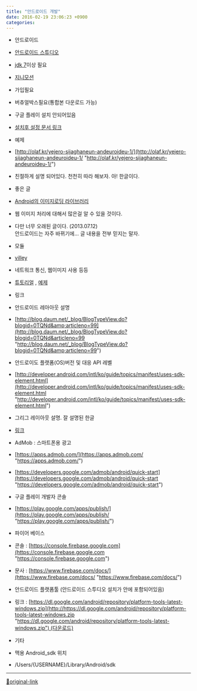 ```yaml
---
title: "안드로이드 개발"
date: 2016-02-19 23:06:23 +0900
categories: 
---
```

  

- 안드로이드
- [안드로이드 스튜디오](http://developer.android.com/sdk/installing/index.html?pkg=studio "안드로이드 스튜디오")
- [jdk 7](http://www.oracle.com/technetwork/java/javase/downloads/jdk7-downloads-1880260.html "jdk 7")이상 필요

- [지니모션](https://www.genymotion.com/plugins/ "지니모션")
- 가입필요
- 버츄얼박스필요(통합본 다운로드 가능)
- 구글 플레이 설치 안되어있음
- [설치후 설정 문서 링크](http://pastimelife.com/940 "설치후 설정 문서 링크")


- 예제
- [http://olaf.kr/yejero-sijaghaneun-andeuroideu-1/](http://olaf.kr/yejero-sijaghaneun-andeuroideu-1/ "http://olaf.kr/yejero-sijaghaneun-andeuroideu-1/")
- 친절하게 설명 되어있다. 천천히 따라 해보자. 아! 한글이다.


- 좋은 글
- [Android의 이미지로딩 라이브러리](http://d2.naver.com/helloworld/429368 "Android의 이미지로딩 라이브러리")
- 웹 이미지 처리에 대해서 많은걸 알 수 있을 것이다.  

- 다만 너무 오래된 글이다. (2013.07.12)   
안드로이드는 자주 바뀌기에... 글 내용을 전부 믿지는 말자.


- 모듈
- [villey](https://android.googlesource.com/platform/frameworks/volley "villey")
- 네트워크 통신, 웹이미지 사용 등등
- [튜토리얼](https://developer.android.com/training/volley/index.html "튜토리얼") , [예제](http://eteris.tistory.com/792 "예제")


- 링크
- 안드로이드 레아아웃 설명
- [http://blog.daum.net/_blog/BlogTypeView.do?blogid=0TQNd&amp;articleno=99](http://blog.daum.net/_blog/BlogTypeView.do?blogid=0TQNd&articleno=99 "http://blog.daum.net/_blog/BlogTypeView.do?blogid=0TQNd&amp;articleno=99")

- 안드로이도 플랫폼(OS)버전 및 대응 API 레벨
- [http://developer.android.com/intl/ko/guide/topics/manifest/uses-sdk-element.html](http://developer.android.com/intl/ko/guide/topics/manifest/uses-sdk-element.html "http://developer.android.com/intl/ko/guide/topics/manifest/uses-sdk-element.html")

- 그리그 레이아웃 설명. 잘 설명된 한글
- [링크](http://cafe369.daum.net/_c21_/bbs_search_read?grpid=1MWA2&fldid=aAfL&contentval=0002nzzzzzzzzzzzzzzzzzzzzzzzzz&nenc=&fenc=&q=CLIP&nil_profile=cafetop&nil_menu=sch_updw "링크")

- AdMob : 스마트폰용 광고
- [https://apps.admob.com/](https://apps.admob.com/ "https://apps.admob.com/")
- [https://developers.google.com/admob/android/quick-start](https://developers.google.com/admob/android/quick-start "https://developers.google.com/admob/android/quick-start")

- 구글 플레이 개발자 콘솔
- [https://play.google.com/apps/publish/](https://play.google.com/apps/publish/ "https://play.google.com/apps/publish/")

- 파이어 베이스
- 콘솔 : [https://console.firebase.google.com](https://console.firebase.google.com "https://console.firebase.google.com")
- 문사 : [https://www.firebase.com/docs/](https://www.firebase.com/docs/ "https://www.firebase.com/docs/")

- 안드로이드 플랫폼툴 (안드로이드 스투디오 설치가 안에 포함되어있음)
- 링크 : [https://dl.google.com/android/repository/platform-tools-latest-windows.zip](http://https://dl.google.com/android/repository/platform-tools-latest-windows.zip "https://dl.google.com/android/repository/platform-tools-latest-windows.zip") (다운로드)


- 기타
- 맥용 Android_sdk 위치
- /Users/{USERNAME}/Library/Android/sdk



  
  
  




***
[🔗original-link](http://www.mins01.com/mh/tech/read/984)